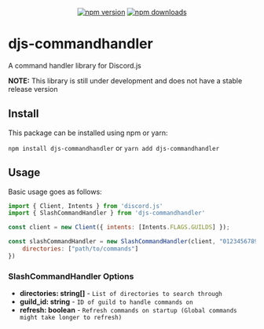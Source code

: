<div align="center">
  <p>
    <a href="https://www.npmjs.com/package/djs-commandhandler"><img src="https://img.shields.io/npm/v/djs-commandhandler.svg?maxAge=3600" alt="npm version" /></a>
    <a href="https://www.npmjs.com/package/djs-commandhandler"><img src="https://img.shields.io/npm/dt/djs-commandhandler.svg?maxAge=3600" alt="npm downloads" /></a>
  </p>
</div>

# djs-commandhandler
A command handler library for Discord.js

**NOTE:** This library is still under development and does not have a stable release version

## Install
This package can be installed using npm or yarn:

`npm install djs-commandhandler` or `yarn add djs-commandhandler`

## Usage
Basic usage goes as follows:
```js
import { Client, Intents } from 'discord.js'
import { SlashCommandHandler } from 'djs-commandhandler'

const client = new Client({ intents: [Intents.FLAGS.GUILDS] });

const slashCommandHandler = new SlashCommandHandler(client, "012345678912345678", "botToken", {
	directories: ["path/to/commands"]
})
```

### SlashCommandHandler Options
- **directories: string[]** - `List of directories to search through`
- **guild_id: string** - `ID of guild to handle commands on`
- **refresh: boolean** - `Refresh commands on startup (Global commands might take longer to refresh)`
